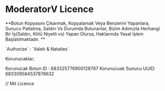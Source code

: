 # ModeratorV Licence

**Botun Kopyasını Çıkarmak, Kopyalamak Veya Benzerini Yapanlara,
Sunucu Patlatma, Saldırı Vs Durumda Bulunanlar,
Bizim Adımızla Herhangi Bir İş(Saldırı, Kötü Niyetli vs) Yapan Olursa,
Haklarında Yasal İşlem Başlatılmaktadır.
**

<p>

</p>
`Authorize` : `Valeh & Natalies`

Korunucaklar;
<p>
  </p>
Korunucak Botun ID : 683325776900128787
 Korunucuak Sunucu UUID: 683309584537878632

// Mit Licence

